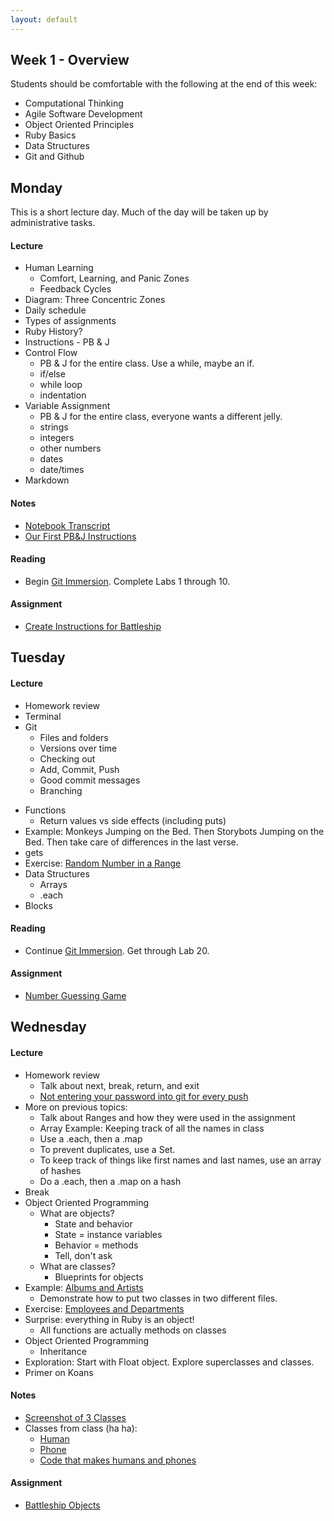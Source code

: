 ```yaml
---
layout: default
---
```


## Week 1 - Overview

Students should be comfortable with the following at the end of this week:

* Computational Thinking
* Agile Software Development
* Object Oriented Principles
* Ruby Basics
* Data Structures
* Git and Github

## Monday

This is a short lecture day.  Much of the day will be taken up by administrative tasks.

#### Lecture

* Human Learning
  * Comfort, Learning, and Panic Zones
  <!-- My job is to keep you at the outer edge of the Learning Zone -->
  * Feedback Cycles
  <!-- They're important in life. The shorter and more frequent they are, the better. -->
  <!-- You'll be giving the TA daily reports on where you are in the zones. -->
  <!-- 1-6 for lecture, 1-6 for assignment, # of hours for assignment. -->
* Diagram: Three Concentric Zones
* Daily schedule
* Types of assignments
* Ruby History?
* Instructions - PB & J
* Control Flow
  * PB & J for the entire class.  Use a while, maybe an if.
  * if/else
  * while loop
  * indentation
* Variable Assignment
  * PB & J for the entire class, everyone wants a different jelly.
  * strings
  * integers
  * other numbers
  * dates
  * date/times
* Markdown

#### Notes

* [Notebook Transcript](w1-1/w1m.html)
* [Our First PB&J Instructions](w1-1/w1m_pbj.md)

#### Reading

* Begin [Git Immersion](http://gitimmersion.com/).  Complete Labs 1 through 10.

#### Assignment

* [Create Instructions for Battleship](https://github.com/tiyd-rails-2015-01/battleship_instructions)

## Tuesday

#### Lecture

* Homework review
* Terminal
* Git
  * Files and folders
  * Versions over time
  * Checking out
  * Add, Commit, Push
  * Good commit messages
  * Branching
<!-- * Exercise: [My First Git Repo](https://github.com/masonfmatthews/rails_assignments/tree/master/exercises/my_first_git_repo) -->
* Functions
  * Return values vs side effects (including puts)
* Example: Monkeys Jumping on the Bed.  Then Storybots Jumping on the Bed.  Then take care of differences in the last verse.
* gets
* Exercise: [Random Number in a Range](https://github.com/masonfmatthews/rails_assignments/tree/master/exercises/random_in_range)
* Data Structures
  * Arrays
  * .each
* Blocks

#### Reading

* Continue [Git Immersion](http://gitimmersion.com/).  Get through Lab 20.

#### Assignment

* [Number Guessing Game](https://github.com/tiyd-rails-2015-01/number_guessing)

## Wednesday

#### Lecture

* Homework review
  * Talk about next, break, return, and exit
  * [Not entering your password into git for every push](https://help.github.com/articles/caching-your-github-password-in-git/)
* More on previous topics:
  * Talk about Ranges and how they were used in the assignment
  * Array Example: Keeping track of all the names in class
  * Use a .each, then a .map
  * To prevent duplicates, use a Set.
  * To keep track of things like first names and last names, use an array of hashes
  * Do a .each, then a .map on a hash
* Break
* Object Oriented Programming
  * What are objects?
    * State and behavior
    * State = instance variables
    * Behavior = methods
    * Tell, don't ask
  * What are classes?
    * Blueprints for objects
* Example: [Albums and Artists](https://github.com/masonfmatthews/rails_assignments/tree/master/exercises/albums_and_artists)
  * Demonstrate how to put two classes in two different files.
* Exercise: [Employees and Departments](https://github.com/masonfmatthews/rails_assignments/tree/master/exercises/employees_and_departments)
* Surprise: everything in Ruby is an object!
  * All functions are actually methods on classes
* Object Oriented Programming
  * Inheritance
* Exploration: Start with Float object.  Explore superclasses and classes.
* Primer on Koans

#### Notes

* [Screenshot of 3 Classes](w1-3/screenshot.png)
* Classes from class (ha ha):
  * [Human](w1-3/human.rb)
  * [Phone](w1-3/phone.rb)
  * [Code that makes humans and phones](w1-3/w1wb.rb)

#### Assignment

* [Battleship Objects](https://github.com/tiyd-rails-2015-01/battleship_objects)

<!--
Still haven't done:
* git branching
* .gitignore
* Symbols
* .reduce, .select, .reject
* Trying to change an array in an outer scope inside a called function.

## Thursday

#### Lecture

* Homework review and Koans check-in
* More on inheritance.  Examples.
* Exercise: [National Expressions](https://github.com/masonfmatthews/rails_assignments/tree/master/exercises/national_expressions)
* Testing
  * MiniTest
  * Unit testing on models.
* Example: [Parental Test](https://github.com/masonfmatthews/rails_assignments/tree/master/exercises/parental_test)
* Exercise: [OddArray](https://github.com/masonfmatthews/rails_assignments/tree/master/exercises/odd_array)

## Weekend Assignment - As Individuals

[Battleship!!](https://github.com/masonfmatthews/rails_assignments/tree/master/projects/battleship)

-->

